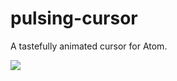 # pulsing-cursor

A tastefully animated cursor for Atom.

![](http://i.gyazo.com/fab5e6a618287ba89f81010bf97af762.gif)
